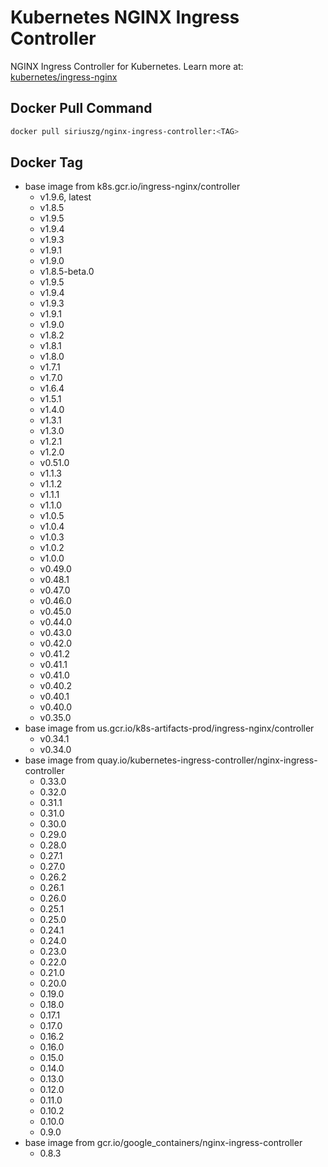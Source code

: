 # Kubernetes NGINX Ingress Controller

NGINX Ingress Controller for Kubernetes.
Learn more at: [kubernetes/ingress-nginx](https://github.com/kubernetes/ingress-nginx)

## Docker Pull Command

```bash
docker pull siriuszg/nginx-ingress-controller:<TAG>
```

## Docker Tag

* base image from k8s.gcr.io/ingress-nginx/controller
  * v1.9.6, latest
  * v1.8.5
  * v1.9.5
  * v1.9.4
  * v1.9.3
  * v1.9.1
  * v1.9.0
  * v1.8.5-beta.0
  * v1.9.5
  * v1.9.4
  * v1.9.3
  * v1.9.1
  * v1.9.0
  * v1.8.2
  * v1.8.1
  * v1.8.0
  * v1.7.1
  * v1.7.0
  * v1.6.4
  * v1.5.1
  * v1.4.0
  * v1.3.1
  * v1.3.0
  * v1.2.1
  * v1.2.0
  * v0.51.0
  * v1.1.3
  * v1.1.2
  * v1.1.1
  * v1.1.0
  * v1.0.5
  * v1.0.4
  * v1.0.3
  * v1.0.2
  * v1.0.0
  * v0.49.0
  * v0.48.1
  * v0.47.0
  * v0.46.0
  * v0.45.0
  * v0.44.0
  * v0.43.0
  * v0.42.0
  * v0.41.2
  * v0.41.1
  * v0.41.0
  * v0.40.2
  * v0.40.1
  * v0.40.0
  * v0.35.0
* base image from us.gcr.io/k8s-artifacts-prod/ingress-nginx/controller
  * v0.34.1
  * v0.34.0
* base image from quay.io/kubernetes-ingress-controller/nginx-ingress-controller
  * 0.33.0
  * 0.32.0
  * 0.31.1
  * 0.31.0
  * 0.30.0
  * 0.29.0
  * 0.28.0
  * 0.27.1
  * 0.27.0
  * 0.26.2
  * 0.26.1
  * 0.26.0
  * 0.25.1
  * 0.25.0
  * 0.24.1
  * 0.24.0
  * 0.23.0
  * 0.22.0
  * 0.21.0
  * 0.20.0
  * 0.19.0
  * 0.18.0
  * 0.17.1
  * 0.17.0
  * 0.16.2
  * 0.16.0
  * 0.15.0
  * 0.14.0
  * 0.13.0
  * 0.12.0
  * 0.11.0
  * 0.10.2
  * 0.10.0
  * 0.9.0
* base image from gcr.io/google_containers/nginx-ingress-controller
  * 0.8.3
